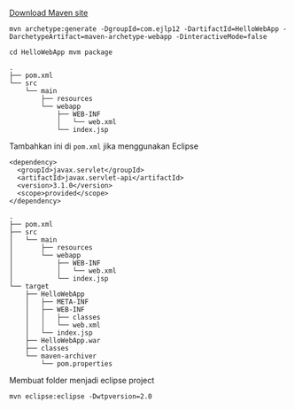 [Download Maven site](http://maven.apache.org/download.cgi)

`mvn archetype:generate -DgroupId=com.ejlp12 -DartifactId=HelloWebApp -DarchetypeArtifact=maven-archetype-webapp -DinteractiveMode=false`

`cd HelloWebApp
mvm package`

```
.
├── pom.xml
└── src
    └── main
        ├── resources
        └── webapp
            ├── WEB-INF
            │   └── web.xml
            └── index.jsp
```


Tambahkan ini di `pom.xml` jika menggunakan Eclipse

```
<dependency>
  <groupId>javax.servlet</groupId>
  <artifactId>javax.servlet-api</artifactId>
  <version>3.1.0</version>
  <scope>provided</scope>
</dependency>
```

```
.
├── pom.xml
├── src
│   └── main
│       ├── resources
│       └── webapp
│           ├── WEB-INF
│           │   └── web.xml
│           └── index.jsp
└── target
    ├── HelloWebApp
    │   ├── META-INF
    │   ├── WEB-INF
    │   │   ├── classes
    │   │   └── web.xml
    │   └── index.jsp
    ├── HelloWebApp.war
    ├── classes
    └── maven-archiver
        └── pom.properties
```


Membuat folder menjadi eclipse project

`mvn eclipse:eclipse -Dwtpversion=2.0`

